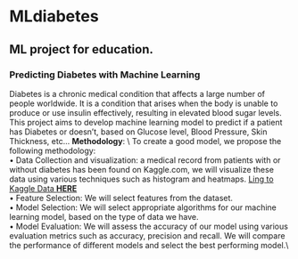 # MLdiabetes
## ML project for education.

### Predicting Diabetes with Machine Learning
  Diabetes is a chronic medical condition that affects a large number of people worldwide. 
  It is a condition that arises when the body is unable to produce or use insulin effectively, 
  resulting in elevated blood sugar levels. 
  This project aims to develop machine learning model to predict if a patient has Diabetes 
  or doesn’t, based on Glucose level, Blood Pressure, Skin Thickness, etc...
    **Methodology**: \ 
        To create a good model, we propose the following methodology: \
            • Data Collection and visualization: a medical record from patients with or 
            without diabetes has been found on Kaggle.com, we will visualize these 
            data using various techniques such as histogram and heatmaps.
            [Ling to Kaggle Data **HERE**](https://www.kaggle.com/datasets/akshaydattatraykhare/diabetes-dataset) \
            • Feature Selection: We will select features from the dataset.\
            • Model Selection: We will select appropriate algorithms for our machine 
            learning model, based on the type of data we have.\
            • Model Evaluation: We will assess the accuracy of our model using 
            various evaluation metrics such as accuracy, precision and recall. We will 
            compare the performance of different models and select the best 
            performing model.\
